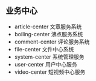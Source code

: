 ## 业务中心



*   article-center  文章服务系统
*   boiling-center  沸点服务系统
*   comment-center  评论服务系统
*   file-center     文件中心系统
*   system-center   系统管理服务
*   user-center     用户中心服务
*   video-center    短视频中心服务